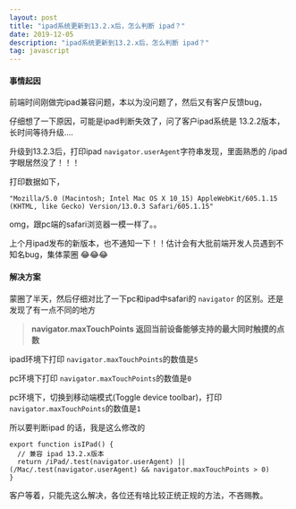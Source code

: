 ```yaml
---
layout: post
title: "ipad系统更新到13.2.x后，怎么判断 ipad？"
date: 2019-12-05
description: "ipad系统更新到13.2.x后，怎么判断 ipad？"
tag: javascript 
---   
```



#### 事情起因

前端时间刚做完ipad兼容问题，本以为没问题了，然后又有客户反馈bug，

仔细想了一下原因，可能是ipad判断失效了，问了客户ipad系统是 13.2.2版本，长时间等待升级....

升级到13.2.3后，打印ipad `navigator.userAgent`字符串发现，里面熟悉的 /ipad字眼居然没了！！！

打印数据如下，

    "Mozilla/5.0 (Macintosh; Intel Mac OS X 10_15) AppleWebKit/605.1.15 (KHTML, like Gecko) Version/13.0.3 Safari/605.1.15"
    
omg，跟pc端的safari浏览器一模一样了。。

上个月ipad发布的新版本，也不通知一下！！估计会有大批前端开发人员遇到不知名bug，集体蒙圈 😂😂😂


#### 解决方案

蒙圈了半天，然后仔细对比了一下pc和ipad中safari的 `navigator` 的区别。还是发现了有一点不同的地方

> **navigator.maxTouchPoints 返回当前设备能够支持的最大同时触摸的点数**

ipad环境下打印 `navigator.maxTouchPoints`的数值是`5`

pc环境下打印 `navigator.maxTouchPoints`的数值是`0`

pc环境下，切换到移动端模式(Toggle device toolbar)，打印 `navigator.maxTouchPoints`的数值是`1`

所以要判断ipad 的话，我是这么修改的

    export function isIPad() {
      // 兼容 ipad 13.2.x版本
      return /iPad/.test(navigator.userAgent) || (/Mac/.test(navigator.userAgent) && navigator.maxTouchPoints > 0)
    }
    
客户等着，只能先这么解决，各位还有啥比较正统正规的方法，不吝赐教。
